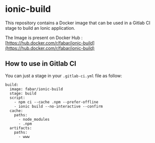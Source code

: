 # ionic-build

This repository contains a Docker image that can be used in a Gitlab CI stage to build an Ionic application.

The Image is present on Docker Hub : [https://hub.docker.com/r/fabar/ionic-build](https://hub.docker.com/r/fabar/ionic-build)

## How to use in Gitlab CI

You can just a stage in your `.gitlab-ci.yml` file as follow:

```
build:
  image: fabar/ionic-build
  stage: build
  script:
    - npm ci --cache .npm --prefer-offline
    - ionic build --no-interactive --confirm
  cache:
    paths:
      - node_modules
      - .npm
  artifacts:
    paths:
      - www
```
